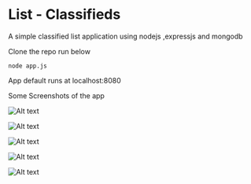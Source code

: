 # List - Classifieds

A simple classified list application using nodejs ,expressjs and mongodb


Clone the repo run below 

```
node app.js 
```

App default runs at localhost:8080 


Some Screenshots of the app

![Alt text](/master/readmeimg/registerpage.png "Register Page ")

![Alt text](/master/readmeimg/loginpage.png "Login Page")

![Alt text](/master/readmeimg/homepage.png "Home Page")

![Alt text](/master/readmeimg/detailspage.png "Details Page")

![Alt text](/master/readmeimg/postaddpage.png "Post Add Page")

